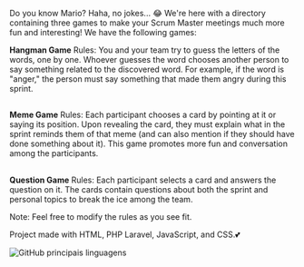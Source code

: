Do you know Mario? Haha, no jokes... 😂 We're here with a directory containing three games to make your Scrum Master meetings much more fun and interesting! We have the following games:


**Hangman Game**
Rules: You and your team try to guess the letters of the words, one by one. Whoever guesses the word chooses another person to say something related to the discovered word. For example, if the word is "anger," the person must say something that made them angry during this sprint.
##
**Meme Game**
Rules: Each participant chooses a card by pointing at it or saying its position. Upon revealing the card, they must explain what in the sprint reminds them of that meme (and can also mention if they should have done something about it). This game promotes more fun and conversation among the participants.
##
**Question Game**
Rules: Each participant selects a card and answers the question on it. The cards contain questions about both the sprint and personal topics to break the ice among the team.

Note: Feel free to modify the rules as you see fit.

Project made with HTML, PHP Laravel, JavaScript, and CSS.💕

![GitHub principais linguagens](https://img.shields.io/github/languages/top/Lorena-Gandra/jogosSuperScrum)
